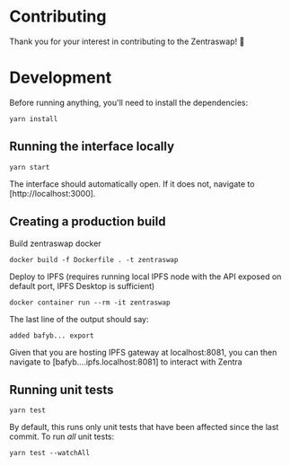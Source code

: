 # Contributing

Thank you for your interest in contributing to the Zentraswap! 🐎

# Development

Before running anything, you'll need to install the dependencies:

```
yarn install
```

## Running the interface locally

```
yarn start
```

The interface should automatically open. If it does not, navigate to [http://localhost:3000].

## Creating a production build

Build zentraswap docker
```
docker build -f Dockerfile . -t zentraswap
```

Deploy to IPFS (requires running local IPFS node with the API exposed on default port, IPFS Desktop is sufficient)
```
docker container run --rm -it zentraswap
```

The last line of the output should say:
```
added bafyb... export
```

Given that you are hosting IPFS gateway at localhost:8081, you can then navigate to [bafyb....ipfs.localhost:8081] to interact with Zentra

## Running unit tests

```
yarn test
```

By default, this runs only unit tests that have been affected since the last commit. To run _all_ unit tests:

```
yarn test --watchAll
```
